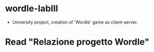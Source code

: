 # wordle-labIII
* University project, creation of 'Wordle' game as client-server. 

# Read "Relazione progetto Wordle"
